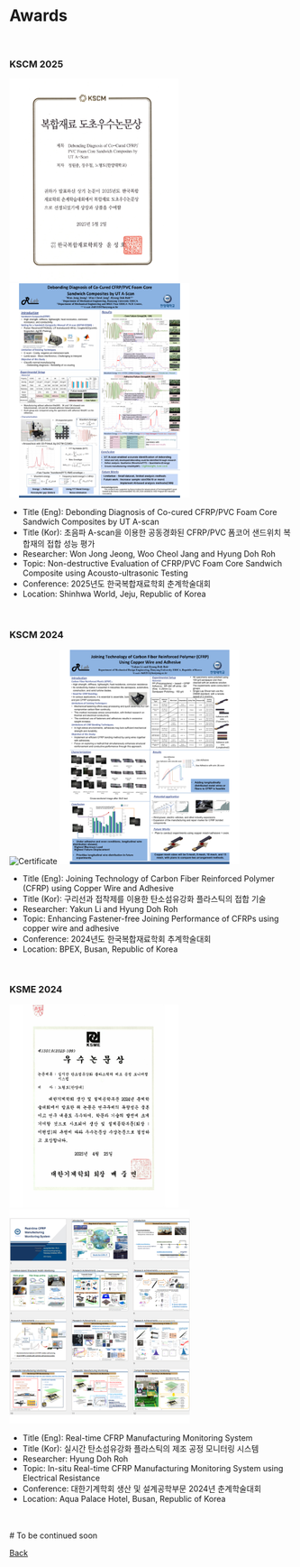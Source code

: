 

# Awards
<br>



### **KSCM 2025**
<img src="assets/css/KSCM25S-Cert.png" alt="Certificate" width="300" height="360" >  <img src="assets/css/KSCM25S-Post.png" alt="Content"  width="320" height="380"  > <br>
* Title (Eng): Debonding Diagnosis of Co-cured CFRP/PVC Foam Core Sandwich Composites by UT A-scan <br>
* Title (Kor): 초음파 A-scan을 이용한 공동경화된 CFRP/PVC 폼코어 샌드위치 복합재의 접합 성능 평가 <br>
* Researcher: Won Jong Jeong, Woo Cheol Jang and Hyung Doh Roh <br>
* Topic: Non-destructive Evaluation of CFRP/PVC Foam Core Sandwich Composite using Acousto-ultrasonic Testing
* Conference: 2025년도 한국복합재료학회 춘계학술대회 <br>
* Location: Shinhwa World, Jeju, Republic of Korea <br>
<br>


### **KSCM 2024**
<img src="assets/css/KSCM24F-Cert.png" alt="Certificate"  width="300" height="360" >  <img src="assets/css/KSCM24F-Post.png" alt="Content"  width="320" height="380"  > <br>
* Title (Eng): Joining Technology of Carbon Fiber Reinforced Polymer (CFRP) using Copper Wire and Adhesive <br>
* Title (Kor): 구리선과 접착제를 이용한 탄소섬유강화 플라스틱의 접합 기술 <br>
* Researcher: Yakun Li and Hyung Doh Roh <br>
* Topic: Enhancing Fastener-free Joining Performance of CFRPs using copper wire and adhesive
* Conference: 2024년도 한국복합재료학회 추계학술대회 <br>
* Location: BPEX, Busan, Republic of Korea <br>
<br>


### **KSME 2024**
<img src="assets/css/KSME24-Cert.png" alt="Certificate" width="300" height="360" > <img src="assets/css/KSME24-Post.png" alt="Content" width="320" height="380" > <br>
* Title (Eng): Real-time CFRP Manufacturing Monitoring System <br>
* Title (Kor): 실시간 탄소섬유강화 플라스틱의 제조 공정 모니터링 시스템 <br>
* Researcher: Hyung Doh Roh <br>
* Topic: In-situ Real-time CFRP Manufacturing Monitoring System using Electrical Resistance
* Conference: 대한기계학회 생산 및 설계공학부문 2024년 춘계학술대회 <br>
* Location: Aqua Palace Hotel, Busan, Republic of Korea <br>
<br>


<br>
# To be continued soon 

<br>

[Back](./)
<br>
<br>
